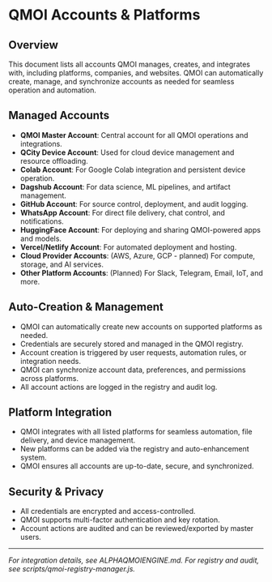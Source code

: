 # QMOI Accounts & Platforms

## Overview

This document lists all accounts QMOI manages, creates, and integrates with, including platforms, companies, and websites. QMOI can automatically create, manage, and synchronize accounts as needed for seamless operation and automation.

## Managed Accounts

- **QMOI Master Account**: Central account for all QMOI operations and integrations.
- **QCity Device Account**: Used for cloud device management and resource offloading.
- **Colab Account**: For Google Colab integration and persistent device operation.
- **Dagshub Account**: For data science, ML pipelines, and artifact management.
- **GitHub Account**: For source control, deployment, and audit logging.
- **WhatsApp Account**: For direct file delivery, chat control, and notifications.
- **HuggingFace Account**: For deploying and sharing QMOI-powered apps and models.
- **Vercel/Netlify Account**: For automated deployment and hosting.
- **Cloud Provider Accounts**: (AWS, Azure, GCP - planned) For compute, storage, and AI services.
- **Other Platform Accounts**: (Planned) For Slack, Telegram, Email, IoT, and more.

## Auto-Creation & Management

- QMOI can automatically create new accounts on supported platforms as needed.
- Credentials are securely stored and managed in the QMOI registry.
- Account creation is triggered by user requests, automation rules, or integration needs.
- QMOI can synchronize account data, preferences, and permissions across platforms.
- All account actions are logged in the registry and audit log.

## Platform Integration

- QMOI integrates with all listed platforms for seamless automation, file delivery, and device management.
- New platforms can be added via the registry and auto-enhancement system.
- QMOI ensures all accounts are up-to-date, secure, and synchronized.

## Security & Privacy

- All credentials are encrypted and access-controlled.
- QMOI supports multi-factor authentication and key rotation.
- Account actions are audited and can be reviewed/exported by master users.

---

_For integration details, see ALPHAQMOIENGINE.md. For registry and audit, see scripts/qmoi-registry-manager.js._
